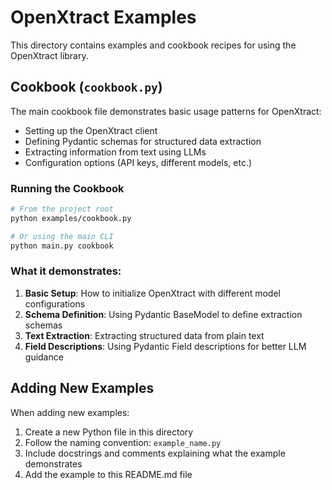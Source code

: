 # OpenXtract Examples

This directory contains examples and cookbook recipes for using the OpenXtract library.

## Cookbook (`cookbook.py`)

The main cookbook file demonstrates basic usage patterns for OpenXtract:

- Setting up the OpenXtract client
- Defining Pydantic schemas for structured data extraction
- Extracting information from text using LLMs
- Configuration options (API keys, different models, etc.)

### Running the Cookbook

```bash
# From the project root
python examples/cookbook.py

# Or using the main CLI
python main.py cookbook
```

### What it demonstrates:

1. **Basic Setup**: How to initialize OpenXtract with different model configurations
2. **Schema Definition**: Using Pydantic BaseModel to define extraction schemas
3. **Text Extraction**: Extracting structured data from plain text
4. **Field Descriptions**: Using Pydantic Field descriptions for better LLM guidance

## Adding New Examples

When adding new examples:

1. Create a new Python file in this directory
2. Follow the naming convention: `example_name.py`
3. Include docstrings and comments explaining what the example demonstrates
4. Add the example to this README.md file
